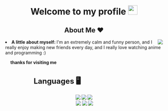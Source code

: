 <!DOCTYPE html><body><h1 align="center"> Welcome to my profile <img src="https://raw.githubusercontent.com/iampavangandhi/iampavangandhi/master/gifs/Hi.gif" width="30px"> </h1><div> <h2 align="center"> About Me ❤ </h2> <img src="https://media.discordapp.net/attachments/1018178377766670454/1019587631593570325/25259648_1.png" align="right"> <li> <b>A little about myself: </b> I'm an extremely calm and funny person, and I really enjoy making new friends every day, and I really love watching anime and programming :) </li> <p><b>     thanks for visiting me </p></div><div> <h2 align="left" style="font-size: 24px">                Languages 🖥 </h2> <p> <p align="center"><img src="https://img.shields.io/badge/adobe%20photoshop%20-%2331A8FF.svg?&style=for-the-badge&logo=adobe%20photoshop&logoColor=white"/> <img src="https://img.shields.io/badge/html5%20-%23E34F26.svg?&style=for-the-badge&logo=html5&logoColor=white"/> <img src="https://img.shields.io/badge/css3%20-%231572B6.svg?&style=for-the-badge&logo=css3&logoColor=white"/><br>  <img src="https://img.shields.io/badge/node.js%20-%2343853D.svg?&style=for-the-badge&logo=node.js&logoColor=white"/> <img src="https://img.shields.io/badge/javascript%20-%23323330.svg?&style=for-the-badge&logo=javascript&logoColor=%23F7DF1E"/> <img src="https://img.shields.io/badge/git%20-%23F05033.svg?&style=for-the-badge&logo=git&logoColor=white"/> <br><br>                   </body>
